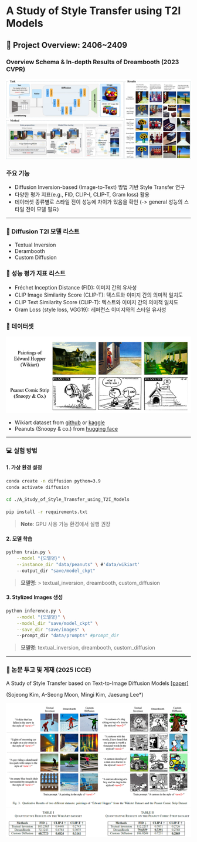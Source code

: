 # A Study of Style Transfer using T2I Models

## &#x1F4E2; Project Overview: 2406~2409

### Overview Schema & In-depth Results of Dreambooth (2023 CVPR)
![overview schema](figure/overview.jpg)


### 주요 기능
- Diffusion Inversion-based (Image-to-Text) 방법 기반 Style Transfer 연구
- 다양한 평가 지표(e.g., FID, CLIP-I, CLIP-T, Gram loss) 활용
- 데이터셋 종류별로 스타일 전이 성능에 차이가 있음을 확인 (-> general 성능의 스타일 전이 모델 필요)

----

### &#x1F31F; Diffusion T2I 모델 리스트
- Textual Inversion
- Derambooth
- Custom Diffusion

### &#x1F4AB; 성능 평가 지표 리스트
- Fréchet Inception Distance (FID): 이미지 간의 유사성
- CLIP Image Similarity Score (CLIP-T): 텍스트와 이미지 간의 의미적 일치도
- CLIP Text Similarity Score (CLIP-T): 텍스트와 이미지 간의 의미적 일치도
- Gram Loss (style loss, VGG19): 레퍼런스 이미지와의 스타일 유사성

### 📝 데이터셋
![dataset](./figure/dataset.png)
- Wikiart dataset from [github](https://github.com/cs-chan/ArtGAN/blob/master/WikiArt%20Dataset/README.md) or [kaggle](https://www.kaggle.com/datasets/steubk/wikiart)
- Peanuts (Snoopy & co.) from [hugging face](https://huggingface.co/datasets/afmck/peanuts-opt-6.7b)


----

### 💻 실험 방법
#### 1. 가상 환경 설정

```bash
conda create -n diffusion python=3.9
conda activate diffusion

cd ./A_Study_of_Style_Transfer_using_T2I_Models

pip install -r requirements.txt
```
> **Note**: GPU 사용 가능 환경에서 실행 권장

#### 2. 모델 학습

```bash
python train.py \
    --model "{모델명}" \
    --instance_dir "data/peanuts" \ #'data/wikiart'
    --output_dir "save/model_ckpt"
```
> **모델명**: > textual_inversion, dreambooth, custom_diffusion


#### 3. Stylized Images 생성
```bash
python inference.py \
    --model "{모델명}" \
    --model_dir "save/model_ckpt" \
    --save_dir "save/images" \ 
    --prompt_dir "data/prompts" #prompt_dir
```
> **모델명**: textual_inversion, dreambooth, custom_diffusion

----

### 📄 논문 투고 및 게재 (2025 ICCE)
A Study of Style Transfer based on Text-to-Image Diffusion Models
[[paper]](./A_Study_of_Style_Transfer_based_on_Text-to-Image_Diffusion_Models.pdf) 

(Sojeong Kim, A-Seong Moon, Mingi Kim, Jaesung Lee*)

![figure3](./figure/figure3.png)
![table](./figure/table.png)
